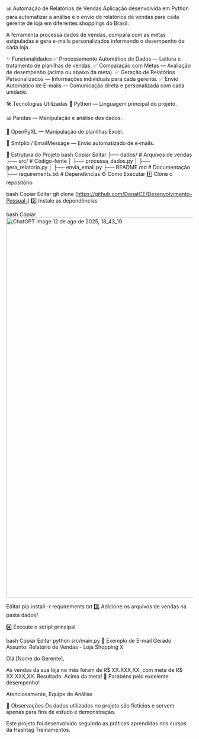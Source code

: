 📊 Automação de Relatórios de Vendas
Aplicação desenvolvida em Python para automatizar a análise e o envio de relatórios de vendas para cada gerente de loja em diferentes shoppings do Brasil.

A ferramenta processa dados de vendas, compara com as metas estipuladas e gera e-mails personalizados informando o desempenho de cada loja.

✨ Funcionalidades
✅ Processamento Automático de Dados — Leitura e tratamento de planilhas de vendas.
✅ Comparação com Metas — Avaliação de desempenho (acima ou abaixo da meta).
✅ Geração de Relatórios Personalizados — Informações individuais para cada gerente.
✅ Envio Automático de E-mails — Comunicação direta e personalizada com cada unidade.

🛠 Tecnologias Utilizadas
🐍 Python — Linguagem principal do projeto.

📊 Pandas — Manipulação e análise dos dados.

📄 OpenPyXL — Manipulação de planilhas Excel.

📧 Smtplib / EmailMessage — Envio automatizado de e-mails.

📂 Estrutura do Projeto
bash
Copiar
Editar
├── dados/                  # Arquivos de vendas
├── src/                    # Código-fonte
│   ├── processa_dados.py
│   ├── gera_relatorio.py
│   ├── envia_email.py
├── README.md               # Documentação
├── requirements.txt        # Dependências
⚙️ Como Executar
1️⃣ Clone o repositório

bash
Copiar
Editar
git clone (https://github.com/DonatCE/Desenvolvimento-Pessoal-)
2️⃣ Instale as dependências

bash
Copiar<img width="1536" height="1024" alt="ChatGPT Image 12 de ago  de 2025, 18_43_19" src="https://github.com/user-attachments/assets/71ab824d-d407-4651-85e7-d93fc6f473bc" />

Editar
pip install -r requirements.txt
3️⃣ Adicione os arquivos de vendas na pasta dados/

4️⃣ Execute o script principal

bash
Copiar
Editar
python src/main.py
📧 Exemplo de E-mail Gerado
Assunto: Relatório de Vendas - Loja Shopping X

Olá [Nome do Gerente],

As vendas da sua loja no mês foram de R$ XX.XXX,XX, com meta de R$ XX.XXX,XX.
Resultado: Acima da meta! 🎉 Parabéns pelo excelente desempenho!

Atenciosamente,
Equipe de Análise

📌 Observações
Os dados utilizados no projeto são fictícios e servem apenas para fins de estudo e demonstração.

Este projeto foi desenvolvido seguindo as práticas aprendidas nos cursos da Hashtag Treinamentos.
